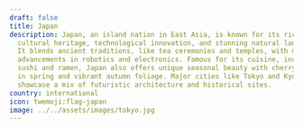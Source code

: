 ```yaml
---
draft: false
title: Japan
description: Japan, an island nation in East Asia, is known for its rich
  cultural heritage, technological innovation, and stunning natural landscapes.
  It blends ancient traditions, like tea ceremonies and temples, with modern
  advancements in robotics and electronics. Famous for its cuisine, including
  sushi and ramen, Japan also offers unique seasonal beauty with cherry blossoms
  in spring and vibrant autumn foliage. Major cities like Tokyo and Kyoto
  showcase a mix of futuristic architecture and historical sites.
country: international
icon: twemoji:flag-japan
image: ../../assets/images/tokyo.jpg
---
```

